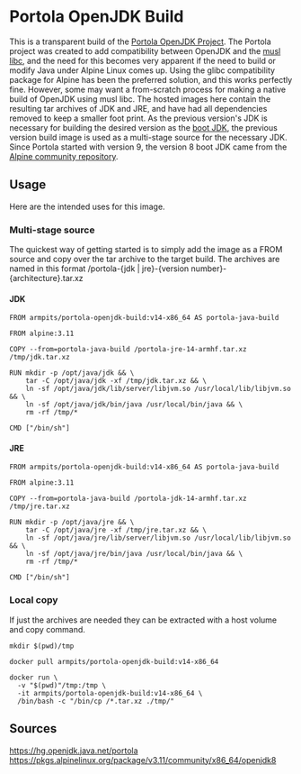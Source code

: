 # Portola OpenJDK Build

This is a transparent build of the [Portola OpenJDK Project](https://openjdk.java.net/projects/portola/). The Portola project was created to add compatibility between OpenJDK and the [musl libc](https://www.musl-libc.org/), and the need for this becomes very apparent if the need to build or modify Java under Alpine Linux comes up. Using the glibc compatibility package for Alpine has been the preferred solution, and this works perfectly fine. However, some may want a from-scratch process for making a native build of OpenJDK using musl libc. The hosted images here contain the resulting tar archives of JDK and JRE, and have had all dependencies removed to keep a smaller foot print. As the previous version's JDK is necessary for building the desired version as the [boot JDK](https://hg.openjdk.java.net/jdk-updates/jdk9u/raw-file/tip/common/doc/building.html#boot-jdk-requirements), the previous version build image is used as a multi-stage source for the necessary JDK. Since Portola started with version 9, the version 8 boot JDK came from the [Alpine community repository](https://pkgs.alpinelinux.org/package/v3.11/community/x86_64/openjdk8).

## Usage

Here are the intended uses for this image.

### Multi-stage source

The quickest way of getting started is to simply add the image as a FROM source and copy over the tar archive to the target build. The archives are named in this format /portola-{jdk | jre}-{version number}-{architecture}.tar.xz

#### JDK

```
FROM armpits/portola-openjdk-build:v14-x86_64 AS portola-java-build
  
FROM alpine:3.11

COPY --from=portola-java-build /portola-jre-14-armhf.tar.xz /tmp/jdk.tar.xz

RUN mkdir -p /opt/java/jdk && \
    tar -C /opt/java/jdk -xf /tmp/jdk.tar.xz && \
    ln -sf /opt/java/jdk/lib/server/libjvm.so /usr/local/lib/libjvm.so && \
    ln -sf /opt/java/jdk/bin/java /usr/local/bin/java && \
    rm -rf /tmp/*

CMD ["/bin/sh"]
```

#### JRE

```
FROM armpits/portola-openjdk-build:v14-x86_64 AS portola-java-build
  
FROM alpine:3.11

COPY --from=portola-java-build /portola-jdk-14-armhf.tar.xz /tmp/jre.tar.xz

RUN mkdir -p /opt/java/jre && \
    tar -C /opt/java/jre -xf /tmp/jre.tar.xz && \
    ln -sf /opt/java/jre/lib/server/libjvm.so /usr/local/lib/libjvm.so && \
    ln -sf /opt/java/jre/bin/java /usr/local/bin/java && \
    rm -rf /tmp/*

CMD ["/bin/sh"]
```

### Local copy

If just the archives are needed they can be extracted with a host volume and copy command.

```
mkdir $(pwd)/tmp

docker pull armpits/portola-openjdk-build:v14-x86_64

docker run \
  -v "$(pwd)"/tmp:/tmp \
  -it armpits/portola-openjdk-build:v14-x86_64 \
  /bin/bash -c "/bin/cp /*.tar.xz ./tmp/"
```

## Sources

https://hg.openjdk.java.net/portola  
https://pkgs.alpinelinux.org/package/v3.11/community/x86_64/openjdk8
